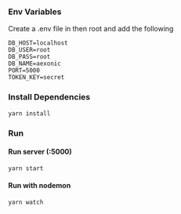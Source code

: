 ### Env Variables
Create a .env file in then root and add the following

    DB_HOST=localhost
    DB_USER=root
    DB_PASS=root
    DB_NAME=aexonic
    PORT=5000
    TOKEN_KEY=secret


### Install Dependencies

    yarn install


### Run

#### Run server (:5000)
    yarn start

#### Run with nodemon
    yarn watch